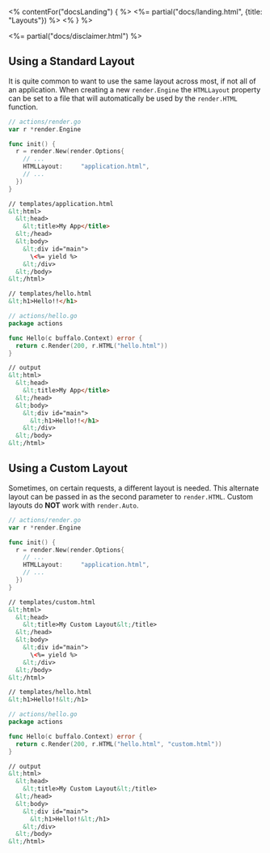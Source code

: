<% contentFor("docsLanding") { %>
  <%= partial("docs/landing.html", {title: "Layouts"}) %>
<% } %>

<%= partial("docs/disclaimer.html") %>

## Using a Standard Layout

It is quite common to want to use the same layout across most, if not all of an application. When creating a new `render.Engine` the `HTMLLayout` property can be set to a file that will automatically be used by the `render.HTML` function.

```go
// actions/render.go
var r *render.Engine

func init() {
  r = render.New(render.Options{
    // ...
    HTMLLayout:     "application.html",
    // ...
  })
}
```

```html
// templates/application.html
&lt;html>
  &lt;head>
    &lt;title>My App</title>
  &lt;/head>
  &lt;body>
    &lt;div id="main">
      \<%= yield %>
    &lt;/div>
  &lt;/body>
&lt;/html>
```

```html
// templates/hello.html
&lt;h1>Hello!!</h1>
```

```go
// actions/hello.go
package actions

func Hello(c buffalo.Context) error {
  return c.Render(200, r.HTML("hello.html"))
}
```

```html
// output
&lt;html>
  &lt;head>
    &lt;title>My App</title>
  &lt;/head>
  &lt;body>
    &lt;div id="main">
      &lt;h1>Hello!!</h1>
    &lt;/div>
  &lt;/body>
&lt;/html>
```


## Using a Custom Layout

Sometimes, on certain requests, a different layout is needed. This alternate layout can be passed in as the second parameter to `render.HTML`. Custom layouts do **NOT** work with `render.Auto`.

```go
// actions/render.go
var r *render.Engine

func init() {
  r = render.New(render.Options{
    // ...
    HTMLLayout:     "application.html",
    // ...
  })
}
```

```html
// templates/custom.html
&lt;html>
  &lt;head>
    &lt;title>My Custom Layout&lt;/title>
  &lt;/head>
  &lt;body>
    &lt;div id="main">
      \<%= yield %>
    &lt;/div>
  &lt;/body>
&lt;/html>
```

```html
// templates/hello.html
&lt;h1>Hello!!&lt;/h1>
```

```go
// actions/hello.go
package actions

func Hello(c buffalo.Context) error {
  return c.Render(200, r.HTML("hello.html", "custom.html"))
}
```

```html
// output
&lt;html>
  &lt;head>
    &lt;title>My Custom Layout&lt;/title>
  &lt;/head>
  &lt;body>
    &lt;div id="main">
      &lt;h1>Hello!!&lt;/h1>
    &lt;/div>
  &lt;/body>
&lt;/html>
```
